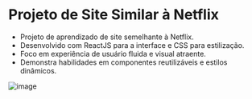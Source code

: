  # Projeto de Site Similar à Netflix

* Projeto de aprendizado de site semelhante à Netflix.
* Desenvolvido com ReactJS para a interface e CSS para estilização.
* Foco em experiência de usuário fluida e visual atraente.
* Demonstra habilidades em componentes reutilizáveis e estilos dinâmicos.

![image](https://github.com/AndreOn04/Netflix-App/assets/128987696/8705ba63-da60-49ec-86a2-8c65c9ac609a)
